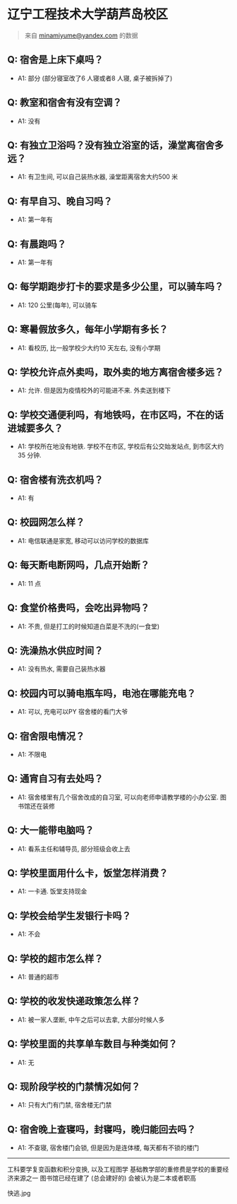 # 辽宁工程技术大学葫芦岛校区
> 来自 minamiyume@yandex.com 的数据
## Q: 宿舍是上床下桌吗？
- A1: 部分 (部分寝室改了6 人寝或者8 人寝, 桌子被拆掉了)
## Q: 教室和宿舍有没有空调？
- A1: 没有
## Q: 有独立卫浴吗？没有独立浴室的话，澡堂离宿舍多远？
- A1: 有卫生间, 可以自己装热水器, 澡堂距离宿舍大约500 米
## Q: 有早自习、晚自习吗？
- A1: 第一年有
## Q: 有晨跑吗？
- A1: 第一年有
## Q: 每学期跑步打卡的要求是多少公里，可以骑车吗？
- A1: 120 公里(每年), 可以骑车
## Q: 寒暑假放多久，每年小学期有多长？
- A1: 看校历, 比一般学校少大约10 天左右, 没有小学期
## Q: 学校允许点外卖吗，取外卖的地方离宿舍楼多远？
- A1: 允许. 但是因为疫情校外的可能进不来. 外卖送到楼下
## Q: 学校交通便利吗，有地铁吗，在市区吗，不在的话进城要多久？
- A1: 学校所在地没有地铁. 学校不在市区, 学校后有公交始发站点, 到市区大约35 分钟.
## Q: 宿舍楼有洗衣机吗？
- A1: 有
## Q: 校园网怎么样？
- A1: 电信联通是家宽, 移动可以访问学校的数据库
## Q: 每天断电断网吗，几点开始断？
- A1: 11 点
## Q: 食堂价格贵吗，会吃出异物吗？
- A1: 不贵, 但是打工的时候知道白菜是不洗的(一食堂)
## Q: 洗澡热水供应时间？
- A1: 没有热水, 需要自己装热水器
## Q: 校园内可以骑电瓶车吗，电池在哪能充电？
- A1: 可以, 充电可以PY 宿舍楼的看门大爷
## Q: 宿舍限电情况？
- A1: 不限电
## Q: 通宵自习有去处吗？
- A1: 宿舍楼里有几个宿舍改成的自习室, 可以向老师申请教学楼的小办公室. 图书馆还在装修
## Q: 大一能带电脑吗？
- A1: 看系主任和辅导员, 部分班级会收上去
## Q: 学校里面用什么卡，饭堂怎样消费？
- A1: 一卡通. 饭堂支持现金
## Q: 学校会给学生发银行卡吗？
- A1: 不会
## Q: 学校的超市怎么样？
- A1: 普通的超市
## Q: 学校的收发快递政策怎么样？
- A1: 被一家人垄断, 中午之后可以去拿, 大部分时候人多
## Q: 学校里面的共享单车数目与种类如何？
- A1: 无
## Q: 现阶段学校的门禁情况如何？
- A1: 只有大门有门禁, 宿舍楼无门禁
## Q: 宿舍晚上查寝吗，封寝吗，晚归能回去吗？
- A1: 不查寝, 宿舍楼门会锁, 但是因为是连体楼, 每天都有不锁的楼门
***
工科要学复变函数和积分变换, 以及工程图学
基础教学部的重修费是学校的重要经济来源之一
图书馆已经在建了 (总会建好的)
会被认为是二本或者职高















快逃.jpg